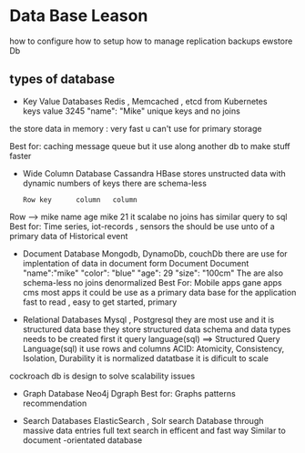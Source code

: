 # Data Base Leason

how to configure
how to setup
how to manage
replication
backups
ewstore Db

## types of database

- Key Value Databases
    Redis , Memcached , etcd from Kubernetes  
keys  value
3245  "name": "Mike"  unique keys and no joins

the store data in memory : very fast
u can't use for primary storage

Best for:
    caching
    message queue
but it use along another db to make stuff faster

- Wide Column Database
    Cassandra   HBase
stores unstructed data with dynamic numbers of keys there are schema-less

      Row key      column   column

Row -->  mike       name      age
                    mike       21
it scalabe no joins
has similar query to sql
Best for:
    Time series, iot-records , sensors
the should be use unto of a primary data of Historical event

- Document Database
    Mongodb, DynamoDb, couchDb
there are use for implentation of data in document form
Document         Document
"name":"mike"    "color": "blue"
"age": 29         "size": "100cm"
The are also schema-less
no joins
denormalized
Best For:
    Mobile apps
    gane apps
    cms
    most  apps
it could be use as a primary data base for the application
fast to read , easy to get started, primary

- Relational Databases
    Mysql , Postgresql
they are most use and it is structured data base
they store structured data
schema and data types needs to be created first
it query language(sql) ==> Structured Query Language(sql)
it use rows and columns
ACID: Atomicity, Consistency, Isolation, Durability
it is normalized datatbase
it is dificult to scale

cockroach db is design to solve scalability issues

- Graph Database
    Neo4j Dgraph
Best for:
    Graphs
    patterns
    recommendation

- Search Databases
    ElasticSearch , Solr
search Database through massive data entries
full text search in efficent and fast way
Similar to document -orientated database
